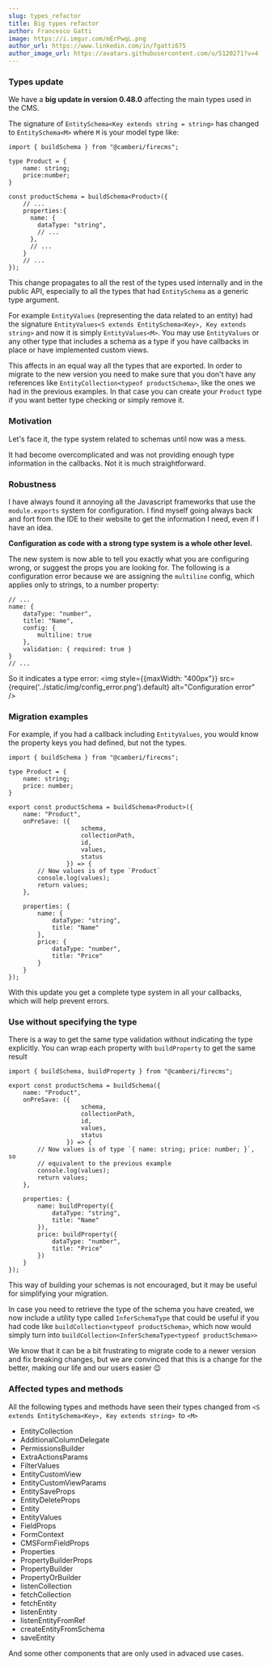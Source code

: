 ```yaml
---
slug: types_refactor
title: Big types refactor
author: Francesco Gatti
image: https://i.imgur.com/mErPwqL.png
author_url: https://www.linkedin.com/in/fgatti675
author_image_url: https://avatars.githubusercontent.com/u/5120271?v=4
---
```


### Types update

We have a **big update in version 0.48.0** affecting the main types used in the
CMS.

The signature of `EntitySchema<Key extends string = string>` has changed to
`EntitySchema<M>` where `M` is your model type like:
```tsx
import { buildSchema } from "@camberi/firecms";

type Product = {
    name: string;
    price:number;
}

const productSchema = buildSchema<Product>({
    // ...
    properties:{
      name: {
        dataType: "string",
        // ...
      },
      // ...
    }
    // ...
});
```

This change propagates to all the rest of the types used internally and in
the public API, especially to all the types that had `EntitySchema` as a generic
type argument.

For example `EntityValues` (representing the data related to an entity) had the
signature `EntityValues<S extends EntitySchema<Key>, Key extends string>` and now
it is simply `EntityValues<M>`. You may use `EntityValues` or any other type
that includes a schema as a type if you have callbacks in place or have
implemented custom views.

This affects in an equal way all the types that are exported. In order to
migrate to the new version you need to make sure that you don't have any
references like `EntityCollection<typeof productSchema>`, like the ones we had
in the previous examples. In that case you can create your `Product` type if
you want better type checking or simply remove it.


### Motivation

Let's face it, the type system related to schemas until now was a mess.

It had become overcomplicated and was not providing enough type information
in the callbacks. Not it is much straightforward.

### Robustness

I have always found it annoying all the Javascript frameworks that use the
`module.exports` system for configuration. I find myself going always back
and fort from the IDE to their website to get the information I need, even if
I have an idea.

**Configuration as code with a strong type system is a whole other level.**

The new system is now able to tell you exactly what you are configuring wrong,
or suggest the props you are looking for. The following is a configuration
error because we are assigning the `multiline` config, which applies only to
strings, to a number property:
```
// ...
name: {
    dataType: "number",
    title: "Name",
    config: {
        multiline: true
    },
    validation: { required: true }
}
// ...
```

So it indicates a type error:
<img
    style={{maxWidth: "400px"}}
    src={require('../static/img/config_error.png').default}
    alt="Configuration error"
/>

### Migration examples

For example, if you had a callback including `EntityValues`, you would know the
property keys you had defined, but not the types.

```tsx
import { buildSchema } from "@camberi/firecms";

type Product = {
    name: string;
    price: number;
}

export const productSchema = buildSchema<Product>({
    name: "Product",
    onPreSave: ({
                    schema,
                    collectionPath,
                    id,
                    values,
                    status
                }) => {
        // Now values is of type `Product`
        console.log(values);
        return values;
    },

    properties: {
        name: {
            dataType: "string",
            title: "Name"
        },
        price: {
            dataType: "number",
            title: "Price"
        }
    }
});
```

With this update you get a complete type system in all your callbacks, which will
help prevent errors.


### Use without specifying the type

There is a way to get the same type validation without indicating the type
explicitly. You can wrap each property with `buildProperty` to get the same result

```tsx
import { buildSchema, buildProperty } from "@camberi/firecms";

export const productSchema = buildSchema({
    name: "Product",
    onPreSave: ({
                    schema,
                    collectionPath,
                    id,
                    values,
                    status
                }) => {
        // Now values is of type `{ name: string; price: number; }`, so
        // equivalent to the previous example
        console.log(values);
        return values;
    },

    properties: {
        name: buildProperty({
            dataType: "string",
            title: "Name"
        }),
        price: buildProperty({
            dataType: "number",
            title: "Price"
        })
    }
});
```

This way of building your schemas is not encouraged, but it may be useful for
simplifying your migration.

In case you need to retrieve the type of the schema you have created, we now include
a utility type called `InferSchemaType` that could be useful if you had code
like `buildCollection<typeof productSchema>`, which now would simply turn into
`buildCollection<InferSchemaType<typeof productSchema>>`

We know that it can be a bit frustrating to migrate code to a newer version and
fix breaking changes, but we are convinced that this is a change for the better,
making our life and our users easier 😉

### Affected types and methods
All the following types and methods have seen their types changed from
`<S extends EntitySchema<Key>, Key extends string> `to `<M>`

- EntityCollection
- AdditionalColumnDelegate
- PermissionsBuilder
- ExtraActionsParams
- FilterValues
- EntityCustomView
- EntityCustomViewParams
- EntitySaveProps
- EntityDeleteProps
- Entity
- EntityValues
- FieldProps
- FormContext
- CMSFormFieldProps
- Properties
- PropertyBuilderProps
- PropertyBuilder
- PropertyOrBuilder
- listenCollection
- fetchCollection
- fetchEntity
- listenEntity
- listenEntityFromRef
- createEntityFromSchema
- saveEntity

And some other components that are only used in advaced use cases.
